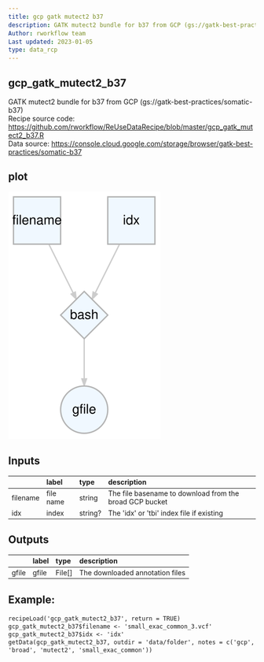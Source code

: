 ```yaml
---
title: gcp gatk mutect2 b37
description: GATK mutect2 bundle for b37 from GCP (gs://gatk-best-practices/somatic-b37)
Author: rworkflow team
Last updated: 2023-01-05
type: data_rcp
---
```

## gcp_gatk_mutect2_b37
GATK mutect2 bundle for b37 from GCP (gs://gatk-best-practices/somatic-b37)<br>Recipe source code: <https://github.com/rworkflow/ReUseDataRecipe/blob/master/gcp_gatk_mutect2_b37.R><br>Data source: <https://console.cloud.google.com/storage/browser/gatk-best-practices/somatic-b37>
## plot
![## gcp_gatk_mutect2_b37](/plots/gcp_gatk_mutect2_b37.svg)
## Inputs
|         |label     |type    |description                                             |
|:--------|:---------|:-------|:-------------------------------------------------------|
|filename |file name |string  |The file basename to download from the broad GCP bucket |
|idx      |index     |string? |The 'idx' or 'tbi' index file if existing               |
## Outputs
|      |label |type   |description                     |
|:-----|:-----|:------|:-------------------------------|
|gfile |gfile |File[] |The downloaded annotation files |
## Example:
```
recipeLoad('gcp_gatk_mutect2_b37', return = TRUE)
gcp_gatk_mutect2_b37$filename <- 'small_exac_common_3.vcf'
gcp_gatk_mutect2_b37$idx <- 'idx'
getData(gcp_gatk_mutect2_b37, outdir = 'data/folder', notes = c('gcp', 'broad', 'mutect2', 'small_exac_common'))
```

